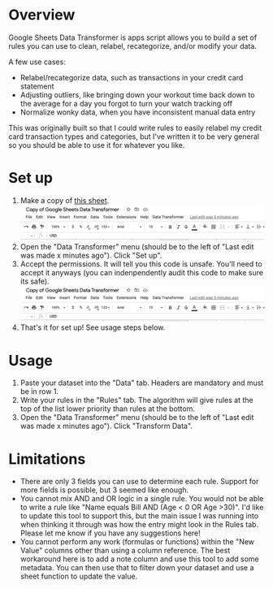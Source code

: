 # Overview

Google Sheets Data Transformer is apps script allows you to build a set of rules you can use to clean, relabel, recategorize, and/or modify your data.

A few use cases:

- Relabel/recategorize data, such as transactions in your credit card statement
- Adjusting outliers, like bringing down your workout time back down to the average for a day you forgot to turn your watch tracking off
- Normalize wonky data, when you have inconsistent manual data entry

This was originally built so that I could write rules to easily relabel my credit card transaction types and categories, but I've written it to be very general so you should be able to use it for whatever you like.

# Set up

1. Make a copy of [this sheet](https://docs.google.com/spreadsheets/d/1exUF-Sya992lcHp98JoRRGb7Lxc_B4xLyprpzyJWzNE).
   ![Menu](/readmeImages/menu.png "Menu")
2. Open the "Data Transformer" menu (should be to the left of "Last edit was made x minutes ago"). Click "Set up".
3. Accept the permissions. It will tell you this code is unsafe. You'll need to accept it anyways (you can indenpendently audit this code to make sure its safe).
   ![Menu](/readmeImages/menu.png "Menu")
4. That's it for set up! See usage steps below.

# Usage

1. Paste your dataset into the "Data" tab. Headers are mandatory and must be in row 1.
2. Write your rules in the "Rules" tab. The algorithm will give rules at the top of the list lower priority than rules at the bottom.
3. Open the "Data Transformer" menu (should be to the left of "Last edit was made x minutes ago"). Click "Transform Data".

# Limitations

- There are only 3 fields you can use to determine each rule. Support for more fields is possible, but 3 seemed like enough.
- You cannot mix AND and OR logic in a single rule. You would not be able to write a rule like "Name equals Bill AND (Age < 0 OR Age >30)". I'd like to update this tool to support this, but the main issue I was running into when thinking it through was how the entry might look in the Rules tab. Please let me know if you have any suggestions here!
- You cannot perform any work (formulas or functions) within the "New Value" columns other than using a column reference. The best workaround here is to add a note column and use this tool to add some metadata. You can then use that to filter down your dataset and use a sheet function to update the value.

